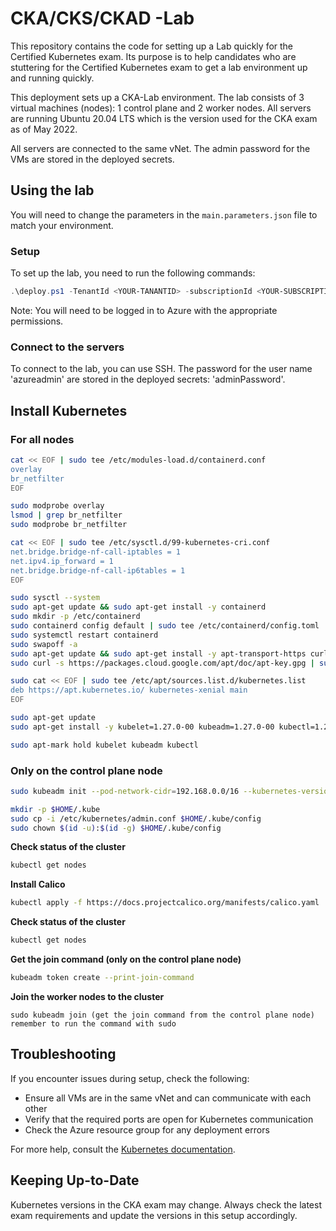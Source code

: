 # CKA/CKS/CKAD -Lab

This repository contains the code for setting up a Lab quickly for the Certified Kubernetes exam. Its purpose is to help candidates who are stuttering for the Certified Kubernetes exam to get a lab environment up and running quickly.

This deployment sets up a CKA-Lab environment. The lab consists of 3 virtual machines (nodes): 1 control plane and 2 worker nodes. All servers are running Ubuntu 20.04 LTS which is the version used for the CKA exam as of May 2022.

All servers are connected to the same vNet. The admin password for the VMs are stored in the deployed secrets.

## Using the lab

You will need to change the parameters in the `main.parameters.json` file to match your environment.

### Setup

To set up the lab, you need to run the following commands:

```PowerShell
.\deploy.ps1 -TenantId <YOUR-TANANTID> -subscriptionId <YOUR-SUBSCRIPTIONID>
```

Note: You will need to be logged in to Azure with the appropriate permissions.

### Connect to the servers

To connect to the lab, you can use SSH. The password for the user name 'azureadmin' are stored in the deployed secrets: 'adminPassword'.

## Install Kubernetes

### For all nodes 

```bash
cat << EOF | sudo tee /etc/modules-load.d/containerd.conf
overlay
br_netfilter
EOF

sudo modprobe overlay
lsmod | grep br_netfilter
sudo modprobe br_netfilter

cat << EOF | sudo tee /etc/sysctl.d/99-kubernetes-cri.conf
net.bridge.bridge-nf-call-iptables = 1
net.ipv4.ip_forward = 1
net.bridge.bridge-nf-call-ip6tables = 1
EOF

sudo sysctl --system
sudo apt-get update && sudo apt-get install -y containerd
sudo mkdir -p /etc/containerd
sudo containerd config default | sudo tee /etc/containerd/config.toml
sudo systemctl restart containerd
sudo swapoff -a
sudo apt-get update && sudo apt-get install -y apt-transport-https curl
sudo curl -s https://packages.cloud.google.com/apt/doc/apt-key.gpg | sudo apt-key add -

sudo cat << EOF | sudo tee /etc/apt/sources.list.d/kubernetes.list
deb https://apt.kubernetes.io/ kubernetes-xenial main
EOF

sudo apt-get update
sudo apt-get install -y kubelet=1.27.0-00 kubeadm=1.27.0-00 kubectl=1.27.0-00

sudo apt-mark hold kubelet kubeadm kubectl
```
### Only on the control plane node

```bash
sudo kubeadm init --pod-network-cidr=192.168.0.0/16 --kubernetes-version=1.27.0

mkdir -p $HOME/.kube
sudo cp -i /etc/kubernetes/admin.conf $HOME/.kube/config
sudo chown $(id -u):$(id -g) $HOME/.kube/config
```

**Check status of the cluster**
```bash 
kubectl get nodes
```
**Install Calico**

```bash 
kubectl apply -f https://docs.projectcalico.org/manifests/calico.yaml
```
**Check status of the cluster**

```bash
kubectl get nodes
```

**Get the join command (only on the control plane node)**

```bash
kubeadm token create --print-join-command
```

**Join the worker nodes to the cluster**
```
sudo kubeadm join (get the join command from the control plane node)
remember to run the command with sudo
```

## Troubleshooting

If you encounter issues during setup, check the following:

- Ensure all VMs are in the same vNet and can communicate with each other
- Verify that the required ports are open for Kubernetes communication
- Check the Azure resource group for any deployment errors

For more help, consult the [Kubernetes documentation](https://kubernetes.io/docs/setup/).

## Keeping Up-to-Date

Kubernetes versions in the CKA exam may change. Always check the latest exam requirements and update the versions in this setup accordingly.
